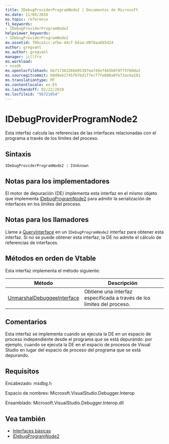 ```yaml
---
title: IDebugProviderProgramNode2 | Documentos de Microsoft
ms.date: 11/04/2016
ms.topic: reference
f1_keywords:
- IDebugProviderProgramNode2
helpviewer_keywords:
- IDebugProviderProgramNode2
ms.assetid: f0bca1cc-afbe-44cf-b5aa-d078aa685d24
author: gregvanl
ms.author: gregvanl
manager: jillfra
ms.workload:
- vssdk
ms.openlocfilehash: bb717363266b95397ea749e7465b07df75f60da2
ms.sourcegitcommit: b0d8e61745f67bd1f7ecf7fe080a0fe73ac6a181
ms.translationtype: MT
ms.contentlocale: es-ES
ms.lasthandoff: 02/22/2019
ms.locfileid: "56721854"
---
```

# <a name="idebugproviderprogramnode2"></a>IDebugProviderProgramNode2
Esta interfaz calcula las referencias de las interfaces relacionadas con el programa a través de los límites del proceso.

## <a name="syntax"></a>Sintaxis

```
IDebugProviderProgramNode2 : IUnknown
```

## <a name="notes-for-implementers"></a>Notas para los implementadores
 El motor de depuración (DE) implementa esta interfaz en el mismo objeto que implementa [IDebugProgramNode2](../../../extensibility/debugger/reference/idebugprogramnode2.md) para admitir la serialización de interfaces en los límites del proceso.

## <a name="notes-for-callers"></a>Notas para los llamadores
 Llame a [QueryInterface](/cpp/atl/queryinterface) en un `IDebugProgramNode2` interfaz para obtener esta interfaz. Si no se puede obtener esta interfaz, la DE no admite el cálculo de referencias de interfaces.

## <a name="methods-in-vtable-order"></a>Métodos en orden de Vtable
 Esta interfaz implementa el método siguiente:

|Método|Descripción|
|------------|-----------------|
|[UnmarshalDebuggeeInterface](../../../extensibility/debugger/reference/idebugproviderprogramnode2-unmarshaldebuggeeinterface.md)|Obtiene una interfaz especificada a través de los límites del proceso.|

## <a name="remarks"></a>Comentarios
 Esta interfaz se implementa cuando se ejecuta la DE en un espacio de proceso independiente desde el programa que se está depurando: por ejemplo, cuando se ejecuta la DE en el espacio de procesos de Visual Studio en lugar del espacio de proceso del programa que se está depurando.

## <a name="requirements"></a>Requisitos
 Encabezado: msdbg.h

 Espacio de nombres:  Microsoft.VisualStudio.Debugger.Interop

 Ensamblado: Microsoft.VisualStudio.Debugger.Interop.dll

## <a name="see-also"></a>Vea también
- [Interfaces básicas](../../../extensibility/debugger/reference/core-interfaces.md)
- [IDebugProgramNode2](../../../extensibility/debugger/reference/idebugprogramnode2.md)